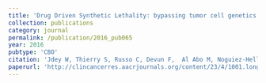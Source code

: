 ```yaml
---
title: 'Drug Driven Synthetic Lethality: bypassing tumor cell genetics with a combination of AsiDNA and PARP inhibitors'
collection: publications
category: journal
permalink: /publication/2016_pub065
year: 2016
pubtype: 'CBO'
citation: 'Jdey W, Thierry S, Russo C, Devun F,  Al Abo M, Noguiez-Hellin P, Sun J.-S, Barillot E, Zinovyev A, Kuperstein I, Pommier Y, Dutreix M. <a href="http://clincancerres.aacrjournals.org/content/23/4/1001.long">Drug Driven Synthetic Lethality: bypassing tumor cell genetics with a combination of AsiDNA and PARP inhibitors</a>. 2016. <i>Clinical Cancer Research</i>, pii: clincanres.1193.2016.'
paperurl: 'http://clincancerres.aacrjournals.org/content/23/4/1001.long'
---
```

